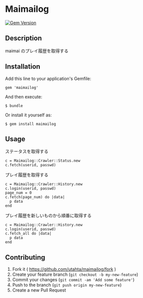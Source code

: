 # Maimailog

[![Gem Version](https://badge.fury.io/rb/maimailog.svg)](http://badge.fury.io/rb/maimailog)

Description
-----------
maimai のプレイ履歴を取得する

## Installation

Add this line to your application's Gemfile:

    gem 'maimailog'

And then execute:

    $ bundle

Or install it yourself as:

    $ gem install maimailog

## Usage

ステータスを取得する

    c = Maimailog::Crawler::Status.new
    c.fetch(userid, passwd)

プレイ履歴を取得する

    c = Maimailog::Crawler::History.new
    c.login(userid, passwd)
    page_num = 0
    c.fetch(page_num) do |data|
      p data
    end
    
プレイ履歴を新しいものから順番に取得する

    c = Maimailog::Crawler::History.new
    c.login(userid, passwd)
    c.fetch_all do |data|
      p data
    end
    
## Contributing

1. Fork it ( https://github.com/utahta/maimailog/fork )
2. Create your feature branch (`git checkout -b my-new-feature`)
3. Commit your changes (`git commit -am 'Add some feature'`)
4. Push to the branch (`git push origin my-new-feature`)
5. Create a new Pull Request
